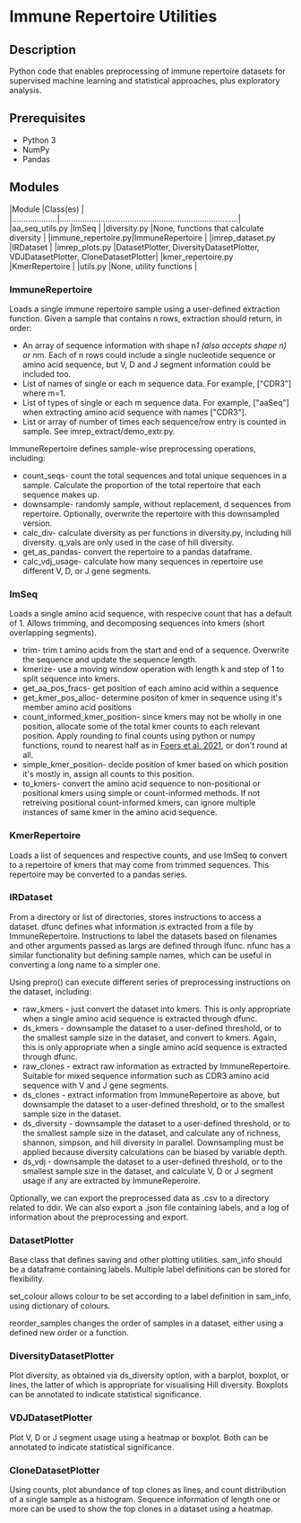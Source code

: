 # Immune Repertoire Utilities

## Description

Python code that enables preprocessing of immune repertoire datasets for supervised machine learning and statistical approaches, plus exploratory analysis.

## Prerequisites

* Python 3
* NumPy
* Pandas
 
## Modules

|Module              |Class(es)                                                                      |
|....................|...............................................................................|
|aa_seq_utils.py     |ImSeq                                                                          |
|diversity.py        |None, functions that calculate diversity                                       |
|immune_repertoire.py|ImmuneRepertoire                                                               |
|imrep_dataset.py    |IRDataset                                                                      |
|imrep_plots.py      |DatasetPlotter, DiversityDatasetPlotter, VDJDatasetPlotter, CloneDatasetPlotter|
|kmer_repertoire.py  |KmerRepertoire                                                                 |
|utils.py            |None, utility functions                                                        |

### ImmuneRepertoire

Loads a single immune repertoire sample using a user-defined extraction function. Given a sample that contains n rows, extraction should return, in order:
* An array of sequence information with shape n*1 (also accepts shape n) or n*m. Each of n rows could include a single nucleotide sequence or amino acid sequence, but V, D and J segment information could be included too. 
* List of names of single or each m sequence data. For example, ["CDR3"] where m=1. 
* List of types of single or each m sequence data. For example, ["aaSeq"] when extracting amino acid sequence with names ["CDR3"]. 
* List or array of number of times each sequence/row entry is counted in sample.
See imrep_extract/demo_extr.py.

ImmuneRepertoire defines sample-wise preprocessing operations, including:
* count_seqs- count the total sequences and total unique sequences in a sample. Calculate the proportion of the total repertoire that each sequence makes up.
* downsample- randomly sample, without replacement, d sequences from repertoire. Optionally, overwrite the repertoire with this downsampled version.
* calc_div- calculate diversity as per functions in diversity.py, including hill diversity. q_vals are only used in the case of hill diversity.
* get_as_pandas- convert the repertoire to a pandas dataframe. 
* calc_vdj_usage- calculate how many sequences in repertoire use different V, D, or J gene segments.

### ImSeq

Loads a single amino acid sequence, with respecive count that has a default of 1. Allows trimming, and decomposing sequences into kmers (short overlapping segments).
* trim- trim t amino acids from the start and end of a sequence. Overwrite the sequence and update the sequence length.
* kmerize- use a moving window operation with length k and step of 1 to split sequence into kmers.
* get_aa_pos_fracs- get position of each amino acid within a sequence
* get_kmer_pos_alloc- determine positon of kmer in sequence using it's member amino acid positions
* count_informed_kmer_position- since kmers may not be wholly in one position, allocate some of the total kmer counts to each relevant position. Apply rounding to final counts using python or numpy functions, round to nearest half as in [Foers et al. 2021](https://pathsocjournals.onlinelibrary.wiley.com/doi/10.1002/path.5592), or don't round at all.  
* simple_kmer_position- decide position of kmer based on which position it's mostly in, assign all counts to this position.
* to_kmers- convert the amino acid sequence to non-positional or positional kmers using simple or count-informed methods. If not retreiving positional count-informed kmers, can ignore multiple instances of same kmer in the amino acid sequence.

### KmerRepertoire

Loads a list of sequences and respective counts, and use ImSeq to convert to a repertoire of kmers that may come from trimmed sequences. This repertoire may be converted to a pandas series.

### IRDataset

From a directory or list of directories, stores instructions to access a dataset. dfunc defines what information is extracted from a file by ImmuneRepertoire. Instructions to label the datasets based on filenames and other arguments passed as largs are defined through lfunc. nfunc has a similar functionality but defining sample names, which can be useful in converting a long name to a simpler one. 

Using prepro() can execute different series of preprocessing instructions on the dataset, including:
* raw_kmers - just convert the dataset into kmers. This is only appropriate when a single amino acid sequence is extracted through dfunc.
* ds_kmers - downsample the dataset to a user-defined threshold, or to the smallest sample size in the dataset, and convert to kmers.  Again, this is only appropriate when a single amino acid sequence is extracted through dfunc.
* raw_clones - extract raw information as extracted by ImmuneRepertoire. Suitable for mixed sequence information such as CDR3 amino acid sequence with V and J gene segments.
* ds_clones - extract information from ImmuneRepertoire as above, but downsample the dataset to a user-defined threshold, or to the smallest sample size in the dataset.
* ds_diversity - downsample the dataset to a user-defined threshold, or to the smallest sample size in the dataset, and calculate any of richness, shannon, simpson, and hill diversity in parallel. Downsampling must be applied because diversity calculations can be biased by variable depth.
* ds_vdj - downsample the dataset to a user-defined threshold, or to the smallest sample size in the dataset, and calculate V, D or J segment usage if any are extracted by ImmuneReperoire.

Optionally, we can export the preprocessed data as .csv to a directory related to ddir. We can also export a .json file containing labels, and a log of information about the preprocessing and export.

### DatasetPlotter
Base class that defines saving and other plotting utilities. sam_info should be a dataframe containing labels. Multiple label definitions can be stored for flexibility.

set_colour allows colour to be set according to a label definition in sam_info, using dictionary of colours.

reorder_samples changes the order of samples in a dataset, either using a defined new order or a function.

### DiversityDatasetPlotter
Plot diversity, as obtained via ds_diversity option, with a barplot, boxplot, or lines, the latter of which is appropriate for visualising Hill diversity. Boxplots can be annotated to indicate statistical significance.

### VDJDatasetPlotter
Plot V, D or J segment usage using a heatmap or boxplot. Both can be annotated to indicate statistical significance.

### CloneDatasetPlotter
Using counts, plot abundance of top clones as lines, and count distribution of a single sample as a histogram. Sequence information of length one or more can be used to show the top clones in a dataset using a heatmap.








